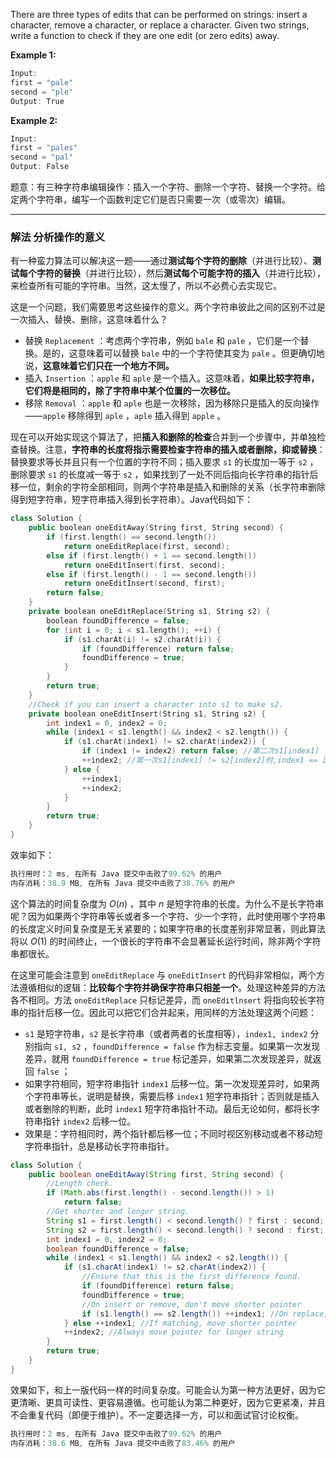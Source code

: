 There are three types of edits that can be performed on strings: insert a character, remove a character, or replace a character. Given two strings, write a function to check if they are one edit (or zero edits) away.

**Example 1:**
```swift
Input: 
first = "pale"
second = "ple"
Output: True
```
**Example 2:**
```swift
Input: 
first = "pales"
second = "pal"
Output: False
```
题意：有三种字符串编辑操作：插入一个字符、删除一个字符、替换一个字符。给定两个字符串，编写一个函数判定它们是否只需要一次（或零次）编辑。

----
### 解法 分析操作的意义
有一种蛮力算法可以解决这一题——通过**测试每个字符的删除**（并进行比较）、**测试每个字符的替换**（并进行比较），然后**测试每个可能字符的插入**（并进行比较），来检查所有可能的字符串。当然，这太慢了，所以不必费心去实现它。

这是一个问题，我们需要思考这些操作的意义。两个字符串彼此之间的区别不过是一次插入、替换、删除，这意味着什么？
- 替换 `Replacement` ：考虑两个字符串，例如 `bale` 和 `pale` ，它们是一个替换。是的，这意味着可以替换 `bale` 中的一个字符使其变为 `pale` 。但更确切地说，**这意味着它们只在一个地方不同。**
- 插入 `Insertion` ：`apple` 和 `aple` 是一个插入。这意味着，**如果比较字符串，它们将是相同的，除了字符串中某个位置的一次移位。**
- 移除 `Removal` ：`apple` 和 `aple` 也是一次移除，因为移除只是插入的反向操作——`apple` 移除得到 `aple` ，`aple` 插入得到 `apple` 。

现在可以开始实现这个算法了，把**插入和删除的检查**合并到一个步骤中，并单独检查替换。注意，**字符串的长度将指示需要检查字符串的插入或者删除，抑或替换**：替换要求等长并且只有一个位置的字符不同；插入要求 `s1` 的长度加一等于 `s2` ，删除要求 `s1` 的长度减一等于 `s2` ，如果找到了一处不同后指向长字符串的指针后移一位，剩余的字符全部相同，则两个字符串是插入和删除的关系（长字符串删除得到短字符串，短字符串插入得到长字符串）。Java代码如下：
```cpp
class Solution {
    public boolean oneEditAway(String first, String second) {
        if (first.length() == second.length()) 
            return oneEditReplace(first, second);
        else if (first.length() + 1 == second.length()) 
            return oneEditInsert(first, second);
        else if (first.length() - 1 == second.length())
            return oneEditInsert(second, first);
        return false;
    }
    private boolean oneEditReplace(String s1, String s2) {
        boolean foundDifference = false;
        for (int i = 0; i < s1.length(); ++i) {
            if (s1.charAt(i) != s2.charAt(i)) {
                if (foundDifference) return false; 
                foundDifference = true;
            }
        }
        return true;
    }
    //Check if you can insert a character into s1 to make s2.
    private boolean oneEditInsert(String s1, String s2) {
        int index1 = 0, index2 = 0;
        while (index1 < s1.length() && index2 < s2.length()) {
            if (s1.charAt(index1) != s2.charAt(index2)) {
                if (index1 != index2) return false; //第二次s1[index1] != s2[index2]时,index1 != index2
                ++index2; //第一次s1[index1] != s2[index2]时,index1 == index2
            } else {
                ++index1;
                ++index2;
            }
        }
        return true;
    }
}
```
效率如下：
```java
执行用时：2 ms, 在所有 Java 提交中击败了99.62% 的用户
内存消耗：38.9 MB, 在所有 Java 提交中击败了38.76% 的用户
```
这个算法的时间复杂度为 $O(n)$ ，其中 $n$ 是短字符串的长度。为什么不是长字符串呢？因为如果两个字符串等长或者多一个字符、少一个字符，此时使用哪个字符串的长度定义时间复杂度是无关紧要的；如果字符串的长度差别非常显著，则此算法将以 $O(1)$ 的时间终止，一个很长的字符串不会显著延长运行时间，除非两个字符串都很长。

在这里可能会注意到 `oneEditReplace` 与 `oneEditInsert` 的代码非常相似，两个方法遵循相似的逻辑：**比较每个字符并确保字符串只相差一个**。处理这种差异的方法各不相同。方法 `oneEditReplace` 只标记差异，而 `oneEditlnsert` 将指向较长字符串的指针后移一位。因此可以把它们合并起来，用同样的方法处理这两个问题：
- `s1` 是短字符串，`s2` 是长字符串（或者两者的长度相等），`index1, index2` 分别指向 `s1, s2` ，`foundDifference = false` 作为标志变量。如果第一次发现差异，就用 `foundDifference = true` 标记差异，如果第二次发现差异，就返回 `false` ；
- 如果字符相同，短字符串指针 `index1` 后移一位。第一次发现差异时，如果两个字符串等长，说明是替换，需要后移 `index1` 短字符串指针；否则就是插入或者删除的判断，此时 `index1` 短字符串指针不动。最后无论如何，都将长字符串指针 `index2` 后移一位。
- 效果是：字符相同时，两个指针都后移一位；不同时视区别移动或者不移动短字符串指针，总是移动长字符串指针。

```java
class Solution {
    public boolean oneEditAway(String first, String second) {
        //Length check.
        if (Math.abs(first.length() - second.length()) > 1) 
            return false;
        //Get shorter and longer string.
        String s1 = first.length() < second.length() ? first : second; //shorter
        String s2 = first.length() < second.length() ? second : first; //longer
        int index1 = 0, index2 = 0;
        boolean foundDifference = false;
        while (index1 < s1.length() && index2 < s2.length()) {
            if (s1.charAt(index1) != s2.charAt(index2)) {
                //Ensure that this is the first difference found.
                if (foundDifference) return false;
                foundDifference = true;
                //On insert or remove, don't move shorter pointer
                if (s1.length() == s2.length()) ++index1; //On replace, move shorter pointer
            } else ++index1; //If matching, move shorter pointer
            ++index2; //Always move pointer for longer string
        }
        return true;
    } 
}
```
效果如下，和上一版代码一样的时间复杂度。可能会认为第一种方法更好，因为它更清晰、更具可读性、更容易遵循。也可能认为第二种更好，因为它更紧凑，并且不会重复代码（即便于维护）。不一定要选择一方，可以和面试官讨论权衡。
```java
执行用时：2 ms, 在所有 Java 提交中击败了99.62% 的用户
内存消耗：38.6 MB, 在所有 Java 提交中击败了83.46% 的用户
```
